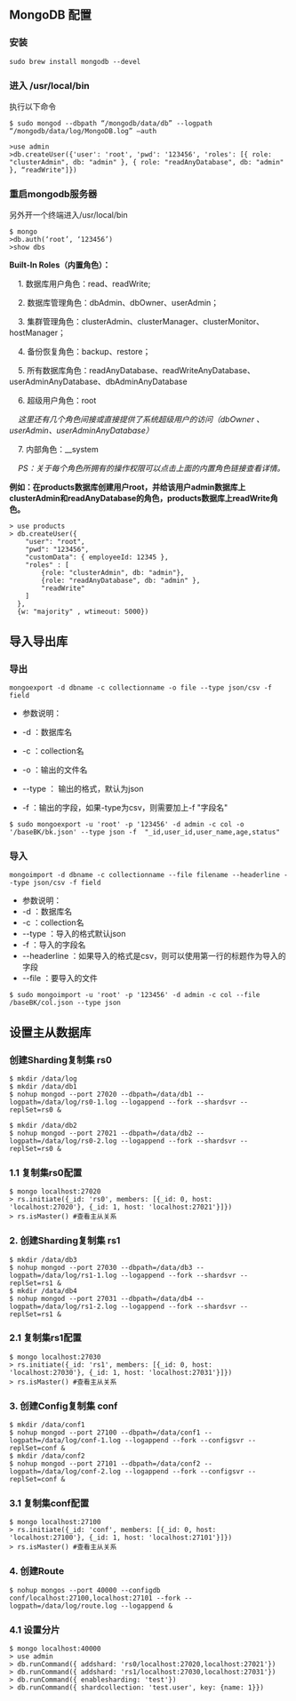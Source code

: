 ## MongoDB 配置

### 安装
`sudo brew install mongodb --devel`

### 进入 /usr/local/bin
执行以下命令
```
$ sudo mongod --dbpath “/mongodb/data/db” --logpath “/mongodb/data/log/MongoDB.log” —auth

>use admin
>db.createUser({'user': 'root', 'pwd': '123456', 'roles': [{ role: "clusterAdmin", db: "admin" }, { role: "readAnyDatabase", db: "admin" }, “readWrite"]})
```
### 重启mongodb服务器
另外开一个终端进入/usr/local/bin
```
$ mongo
>db.auth(‘root’, ‘123456’)
>show dbs
```


**Built-In Roles（内置角色）：**

    1. 数据库用户角色：read、readWrite;
    
    2. 数据库管理角色：dbAdmin、dbOwner、userAdmin；
    
    3. 集群管理角色：clusterAdmin、clusterManager、clusterMonitor、hostManager；
    
    4. 备份恢复角色：backup、restore；
    
    5. 所有数据库角色：readAnyDatabase、readWriteAnyDatabase、userAdminAnyDatabase、dbAdminAnyDatabase
    
    6. 超级用户角色：root  
    
    *这里还有几个角色间接或直接提供了系统超级用户的访问（dbOwner 、userAdmin、userAdminAnyDatabase）*
    
    7. 内部角色：__system
    
    *PS：关于每个角色所拥有的操作权限可以点击上面的内置角色链接查看详情。*
    
  
**例如：在products数据库创建用户root，并给该用户admin数据库上clusterAdmin和readAnyDatabase的角色，products数据库上readWrite角色。**
```
> use products
> db.createUser({ 
    "user": "root",
    "pwd": "123456",
    "customData": { employeeId: 12345 },
    "roles" : [
        {role: "clusterAdmin", db: "admin"},
        {role: "readAnyDatabase", db: "admin" },
        "readWrite"
    ]
  },
  {w: "majority" , wtimeout: 5000})
```

## 导入导出库

### 导出
```
mongoexport -d dbname -c collectionname -o file --type json/csv -f field
```
* 参数说明：
    
 * -d ：数据库名

 * -c ：collection名

 * -o ：输出的文件名

 * --type ： 输出的格式，默认为json

 * -f ：输出的字段，如果-type为csv，则需要加上-f "字段名"
     
```
$ sudo mongoexport -u 'root' -p '123456' -d admin -c col -o '/baseBK/bk.json' --type json -f  "_id,user_id,user_name,age,status"
```

### 导入
```
mongoimport -d dbname -c collectionname --file filename --headerline --type json/csv -f field
```
* 参数说明：
* -d ：数据库名
* -c ：collection名
* --type ：导入的格式默认json
* -f ：导入的字段名
* --headerline ：如果导入的格式是csv，则可以使用第一行的标题作为导入的字段
* --file ：要导入的文件
```
$ sudo mongoimport -u 'root' -p '123456' -d admin -c col --file /baseBK/col.json --type json
```


## 设置主从数据库

### 创建Sharding复制集 rs0
```
$ mkdir /data/log
$ mkdir /data/db1
$ nohup mongod --port 27020 --dbpath=/data/db1 --logpath=/data/log/rs0-1.log --logappend --fork --shardsvr --replSet=rs0 &

$ mkdir /data/db2
$ nohup mongod --port 27021 --dbpath=/data/db2 --logpath=/data/log/rs0-2.log --logappend --fork --shardsvr --replSet=rs0 &
```

### 1.1 复制集rs0配置
```
$ mongo localhost:27020
> rs.initiate({_id: 'rs0', members: [{_id: 0, host: 'localhost:27020'}, {_id: 1, host: 'localhost:27021'}]})
> rs.isMaster() #查看主从关系
```
### 2. 创建Sharding复制集 rs1
```
$ mkdir /data/db3
$ nohup mongod --port 27030 --dbpath=/data/db3 --logpath=/data/log/rs1-1.log --logappend --fork --shardsvr --replSet=rs1 &
$ mkdir /data/db4
$ nohup mongod --port 27031 --dbpath=/data/db4 --logpath=/data/log/rs1-2.log --logappend --fork --shardsvr --replSet=rs1 &
```

### 2.1 复制集rs1配置
```
$ mongo localhost:27030
> rs.initiate({_id: 'rs1', members: [{_id: 0, host: 'localhost:27030'}, {_id: 1, host: 'localhost:27031'}]})
> rs.isMaster() #查看主从关系
```

### 3. 创建Config复制集 conf
```
$ mkdir /data/conf1
$ nohup mongod --port 27100 --dbpath=/data/conf1 --logpath=/data/log/conf-1.log --logappend --fork --configsvr --replSet=conf &
$ mkdir /data/conf2
$ nohup mongod --port 27101 --dbpath=/data/conf2 --logpath=/data/log/conf-2.log --logappend --fork --configsvr --replSet=conf &
```

### 3.1 复制集conf配置
```
$ mongo localhost:27100
> rs.initiate({_id: 'conf', members: [{_id: 0, host: 'localhost:27100'}, {_id: 1, host: 'localhost:27101'}]})
> rs.isMaster() #查看主从关系
```

### 4. 创建Route
```
$ nohup mongos --port 40000 --configdb conf/localhost:27100,localhost:27101 --fork --logpath=/data/log/route.log --logappend & 
```

### 4.1 设置分片
```
$ mongo localhost:40000
> use admin
> db.runCommand({ addshard: 'rs0/localhost:27020,localhost:27021'})
> db.runCommand({ addshard: 'rs1/localhost:27030,localhost:27031'})
> db.runCommand({ enablesharding: 'test'})
> db.runCommand({ shardcollection: 'test.user', key: {name: 1}})
```
